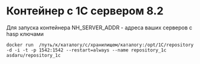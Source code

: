 # Контейнер с 1С сервером 8.2

Для запуска контейнера
NH_SERVER_ADDR - адреса ваших серверов с hasp ключами

```
docker run  /путь/к/каталогу/с/хранилищем/каталогу:/opt/1C/repository -d -i -t -p 1542:1542 --restart=always --name repository_1c  asdaru/repository_1c
```
